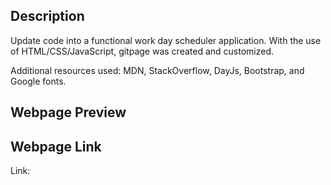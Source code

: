 ## Description

Update code into a functional work day scheduler application. With the use of HTML/CSS/JavaScript, gitpage was created and customized.

Additional resources used: MDN, StackOverflow, DayJs, Bootstrap, and Google fonts. 

## Webpage Preview



## Webpage Link

Link: 